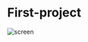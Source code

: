 # First-project
![screen](https://user-images.githubusercontent.com/91015045/160917562-3b5ac91a-602d-4d02-b7c9-71cb938aff4a.jpg)
